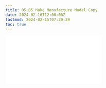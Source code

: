```yaml
---
title: 05.05 Make Manufacture Model Copy
date: 2024-02-16T12:00:00Z
lastmod: 2024-02-15T07:20:29
toc: true
---
```


![Link to included file contents](../../../../3d-modeling/fusion-360/fusion-360-make-manufacture-model-copy.md)
